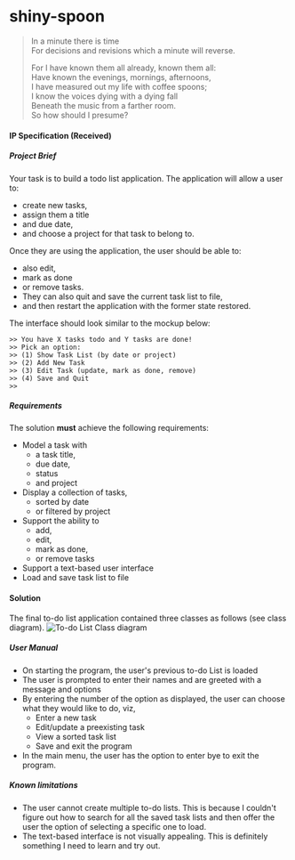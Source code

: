 # shiny-spoon

> In a minute there is time  
> For decisions and revisions which a minute will reverse.  
>  
> For I have known them all already, known them all:  
> Have known the evenings, mornings, afternoons,  
> I have measured out my life with coffee spoons;  
> I know the voices dying with a dying fall  
> Beneath the music from a farther room.  
> So how should I presume?  

#### IP Specification (Received)
##### Project Brief
Your task is to build a ​todo list application​.
The application will allow a user to:
 - create new tasks,
 - assign them a title
 - and due date,
 - and choose a project for that task to belong to.

Once they are using the application, the user should be able to:
 - also edit,
 - mark as done
 - or remove tasks.
 - They can also quit and save the current task list to file,
 - and then restart the application with the former state restored.

The interface should look similar to the mockup below:

```>> Welcome to ToDoly
>> You have X tasks todo and Y tasks are done!
>> Pick an option:
>> (1) Show Task List (by date or project)
>> (2) Add New Task
>> (3) Edit Task (update, mark as done, remove)
>> (4) Save and Quit
>>
```
##### Requirements
The solution __must__ achieve the following requirements:
- Model a task with
  - a task title,
  - due date,
  - status
  - and project
- Display a collection of tasks,
  - sorted by date
  - or filtered by project
- Support the ability to
  - add,
  - edit,
  - mark as done,
  - or remove tasks
- Support a text-based user interface
- Load and save task list to file

#### Solution

The final to-do list application contained three classes as follows (see class diagram).
![To-do List Class diagram](uml.png)

##### User Manual
- On starting the program, the user's previous to-do List is loaded
- The user is prompted to enter their names and are greeted with a message and options
- By entering the number of the option as displayed, the user can choose what they would like to do, viz, 
    * Enter a new task
    * Edit/update a preexisting task
    * View a sorted task list
    * Save and exit the program
- In the main menu, the user has the option to enter bye to exit the program.
    
##### Known limitations
- The user cannot create multiple to-do lists. This is because I couldn't figure out how to search for all the saved task lists and then offer the user the option of selecting a specific one to load. 
- The text-based interface is not visually appealing. This is definitely something I need to learn and try out.

